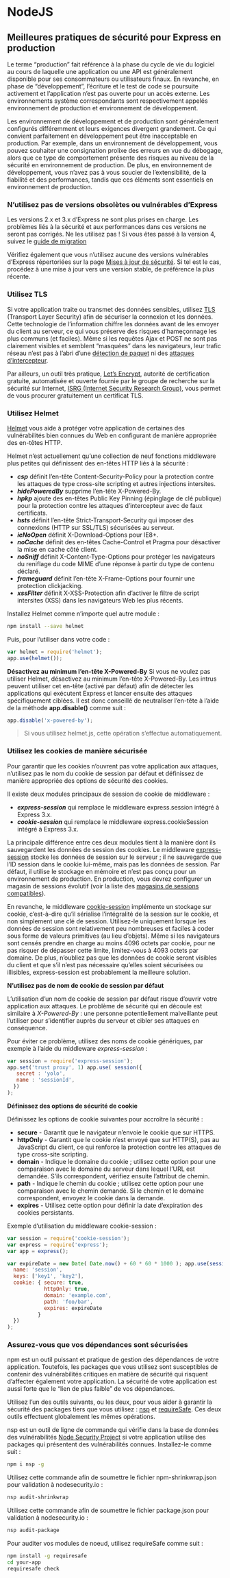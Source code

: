 # NodeJS

## Meilleures pratiques de sécurité pour Express en production

Le terme “production” fait référence à la phase du cycle de vie du logiciel au cours de laquelle une application ou une API est généralement disponible pour ses consommateurs ou utilisateurs finaux. En revanche, en phase de “développement”, l’écriture et le test de code se poursuite activement et l’application n’est pas ouverte pour un accès externe. Les environnements système correspondants sont respectivement appelés environnement de production et environnement de développement.

Les environnement de développement et de production sont généralement configurés différemment et leurs exigences divergent grandement. Ce qui convient parfaitement en développement peut être inacceptable en production. Par exemple, dans un environnement de développement, vous pouvez souhaiter une consignation prolixe des erreurs en vue du débogage, alors que ce type de comportement présente des risques au niveau de la sécurité en environnement de production. De plus, en environnement de développement, vous n’avez pas à vous soucier de l’extensibilité, de la fiabilité et des performances, tandis que ces éléments sont essentiels en environnement de production.

### N’utilisez pas de versions obsolètes ou vulnérables d’Express

Les versions 2.x et 3.x d’Express ne sont plus prises en charge. Les problèmes liés à la sécurité et aux performances dans ces versions ne seront pas corrigés. Ne les utilisez pas ! Si vous êtes passé à la version 4, suivez le [guide de migration](http://expressjs.com/fr/guide/migrating-4.html)

Vérifiez également que vous n’utilisez aucune des versions vulnérables d’Express répertoriées sur la page [Mises à jour de sécurité](http://expressjs.com/fr/advanced/security-updates.html). Si tel est le cas, procédez à une mise à jour vers une version stable, de préférence la plus récente.

### Utilisez TLS

Si votre application traite ou transmet des données sensibles, utilisez [TLS](https://en.wikipedia.org/wiki/Transport_Layer_Security) (Transport Layer Security) afin de sécuriser la connexion et les données. Cette technologie de l’information chiffre les données avant de les envoyer du client au serveur, ce qui vous préserve des risques d’hameçonnage les plus communs (et faciles). Même si les requêtes Ajax et POST ne sont pas clairement visibles et semblent “masquées” dans les navigateurs, leur trafic réseau n’est pas à l’abri d’une [détection de paquet](https://en.wikipedia.org/wiki/Packet_analyzer) ni des [attaques d’intercepteur](https://en.wikipedia.org/wiki/Man-in-the-middle_attack).

Par ailleurs, un outil très pratique, [Let’s Encrypt](https://letsencrypt.org/about/), autorité de certification gratuite, automatisée et ouverte fournie par le groupe de recherche sur la sécurité sur Internet, [ISRG (Internet Security Research Group)](https://letsencrypt.org/isrg/), vous permet de vous procurer gratuitement un certificat TLS.

### Utilisez Helmet

[Helmet](https://www.npmjs.com/package/helmet) vous aide à protéger votre application de certaines des vulnérabilités bien connues du Web en configurant de manière appropriée des en-têtes HTTP.

Helmet n’est actuellement qu’une collection de neuf fonctions middleware plus petites qui définissent des en-têtes HTTP liés à la sécurité :

* ___csp___ définit l’en-tête Content-Security-Policy pour la protection contre les attaques de type cross-site scripting et autres injections intersites.
* ___hidePoweredBy___ supprime l’en-tête X-Powered-By.
* ___hpkp___ ajoute des en-têtes Public Key Pinning (épinglage de clé publique) pour la protection contre les attaques d’intercepteur avec de faux certificats.
* ___hsts___ définit l’en-tête Strict-Transport-Security qui imposer des connexions (HTTP sur SSL/TLS) sécurisées au serveur.
* ___ieNoOpen___ définit X-Download-Options pour IE8+.
* ___noCache___ définit des en-têtes Cache-Control et Pragma pour désactiver la mise en cache côté client.
* ___noSniff___ définit X-Content-Type-Options pour protéger les navigateurs du reniflage du code MIME d’une réponse à partir du type de contenu déclaré.
* ___frameguard___ définit l’en-tête X-Frame-Options pour fournir une protection clickjacking.
* ___xssFilter___ définit X-XSS-Protection afin d’activer le filtre de script intersites (XSS) dans les navigateurs Web les plus récents.

Installez Helmet comme n’importe quel autre module :
```Bash
npm install --save helmet
```
Puis, pour l’utiliser dans votre code :
```Javascript
var helmet = require('helmet');
app.use(helmet());
```

__Désactivez au minimum l’en-tête X-Powered-By__
Si vous ne voulez pas utiliser Helmet, désactivez au minimum l’en-tête X-Powered-By. Les intrus peuvent utiliser cet en-tête (activé par défaut) afin de détecter les applications qui exécutent Express et lancer ensuite des attaques spécifiquement ciblées.
Il est donc conseillé de neutraliser l’en-tête à l’aide de la méthode __app.disable()__ comme suit :
```Javascript
app.disable('x-powered-by');
```
> Si vous utilisez helmet.js, cette opération s’effectue automatiquement.

### Utilisez les cookies de manière sécurisée

Pour garantir que les cookies n’ouvrent pas votre application aux attaques, n’utilisez pas le nom du cookie de session par défaut et définissez de manière appropriée des options de sécurité des cookies.

Il existe deux modules principaux de session de cookie de middleware :

* ___express-session___ qui remplace le middleware express.session intégré à Express 3.x.
* ___cookie-session___ qui remplace le middleware express.cookieSession intégré à Express 3.x.

La principale différence entre ces deux modules tient à la manière dont ils sauvegardent les données de session des cookies. Le middleware [express-session](https://www.npmjs.com/package/express-session) stocke les données de session sur le serveur ; il ne sauvegarde que l’ID session dans le cookie lui-même, mais pas les données de session. Par défaut, il utilise le stockage en mémoire et n’est pas conçu pour un environnement de production. En production, vous devrez configurer un magasin de sessions évolutif (voir la liste des [magasins de sessions compatibles](https://github.com/expressjs/session#compatible-session-stores)).

En revanche, le middleware [cookie-session](https://www.npmjs.com/package/cookie-session) implémente un stockage sur cookie, c’est-à-dire qu’il sérialise l’intégralité de la session sur le cookie, et non simplement une clé de session. Utilisez-le uniquement lorsque les données de session sont relativement peu nombreuses et faciles à coder sous forme de valeurs primitives (au lieu d’objets). Même si les navigateurs sont censés prendre en charge au moins 4096 octets par cookie, pour ne pas risquer de dépasser cette limite, limitez-vous à 4093 octets par domaine. De plus, n’oubliez pas que les données de cookie seront visibles du client et que s’il n’est pas nécessaire qu’elles soient sécurisées ou illisibles, express-session est probablement la meilleure solution.

__N’utilisez pas de nom de cookie de session par défaut__

L’utilisation d’un nom de cookie de session par défaut risque d’ouvrir votre application aux attaques. Le problème de sécurité qui en découle est similaire à _X-Powered-By_ : une personne potentiellement malveillante peut l’utiliser pour s’identifier auprès du serveur et cibler ses attaques en conséquence.

Pour éviter ce problème, utilisez des noms de cookie génériques, par exemple à l’aide du middleware _express-session_ :

```Javascript
var session = require('express-session');
app.set('trust proxy', 1) app.use( session({
   secret : 'yolo',
   name : 'sessionId',
  })
);
```

__Définissez des options de sécurité de cookie__

Définissez les options de cookie suivantes pour accroître la sécurité :

- __secure__ - Garantit que le navigateur n’envoie le cookie que sur HTTPS.
- __httpOnly__ - Garantit que le cookie n’est envoyé que sur HTTP(S), pas au JavaScript du client, ce qui renforce la protection contre les attaques de type cross-site scripting.
- __domain__ - Indique le domaine du cookie ; utilisez cette option pour une comparaison avec le domaine du serveur dans lequel l’URL est demandée. S’ils correspondent, vérifiez ensuite l’attribut de chemin.
- __path__ - Indique le chemin du cookie ; utilisez cette option pour une comparaison avec le chemin demandé. Si le chemin et le domaine correspondent, envoyez le cookie dans la demande.
- __expires__ - Utilisez cette option pour définir la date d’expiration des cookies persistants.

Exemple d’utilisation du middleware cookie-session :
```Javascript
var session = require('cookie-session');
var express = require('express');
var app = express();

var expireDate = new Date( Date.now() + 60 * 60 * 1000 ); app.use(session({
  name: 'session',
  keys: ['key1', 'key2'],
  cookie: { secure: true,
            httpOnly: true,
            domain: 'example.com',
            path: 'foo/bar',
            expires: expireDate
          }
  })
);
```

### Assurez-vous que vos dépendances sont sécurisées

npm est un outil puissant et pratique de gestion des dépendances de votre application. Toutefois, les packages que vous utilisez sont susceptibles de contenir des vulnérabilités critiques en matière de sécurité qui risquent d’affecter également votre application. La sécurité de votre application est aussi forte que le “lien de plus faible” de vos dépendances.

Utilisez l’un des outils suivants, ou les deux, pour vous aider à garantir la sécurité des packages tiers que vous utilisez : [nsp](https://www.npmjs.com/package/nsp) et [requireSafe](https://requiresafe.com/). Ces deux outils effectuent globalement les mêmes opérations.

nsp est un outil de ligne de commande qui vérifie dans la base de données des vulnérabilités [Node Security Project](https://nodesecurity.io/) si votre application utilise des packages qui présentent des vulnérabilités connues. Installez-le comme suit :
```Bash
npm i nsp -g
```
Utilisez cette commande afin de soumettre le fichier npm-shrinkwrap.json pour validation à nodesecurity.io :
```Bash
nsp audit-shrinkwrap
```
Utilisez cette commande afin de soumettre le fichier package.json pour validation à nodesecurity.io :
```Bash
nsp audit-package
```
Pour auditer vos modules de noeud, utilisez requireSafe comme suit :
```Bash
npm install -g requiresafe
cd your-app
requiresafe check
```
